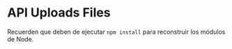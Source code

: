 # API Uploads Files

Recuerden que deben de ejecutar ```npm install``` para reconstruir los módulos de Node.
